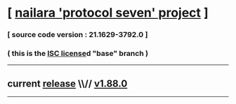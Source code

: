 
# [ [nailara 'protocol seven' project](http://nailara.network/) ]

### [ source code version : 21.1629-3792.0 ]

### ( this is the [ISC license](license)d "base" branch )
---
## current [release](https://github.com/nailara-technologies/protocol-7/releases) \\\\// [v1.88.0](https://github.com/nailara-technologies/protocol-7/releases/tag/v1.88.0)
---
